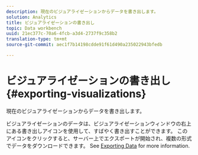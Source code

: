 ```yaml
---
description: 現在のビジュアライゼーションからデータを書き出します。
solution: Analytics
title: ビジュアライゼーションの書き出し
topic: Data workbench
uuid: 21ec377c-70a6-4fcb-a3d4-2737f9c358b2
translation-type: tm+mt
source-git-commit: aec1f7b14198cdde91f61d490a235022943bfedb

---
```



# ビジュアライゼーションの書き出し{#exporting-visualizations}

現在のビジュアライゼーションからデータを書き出します。

ビジュアライゼーションのデータは、ビジュアライゼーションウィンドウの右上にある書き出しアイコンを使用して、すばやく書き出すことができます。 このアイコンをクリックすると、サーバー上でエクスポートが開始され、複数の形式でデータをダウンロードできます。 See [Exporting Data](../../../../home/c-adobe-data-workbench-dashboard/c-exporting-data.md#concept-826596f7c95649b2adbcafd91fad782b) for more information.
